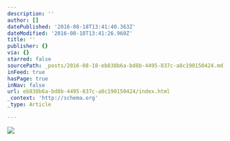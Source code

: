 ```yaml
---
description: ''
author: []
datePublished: '2016-08-18T13:41:40.363Z'
dateModified: '2016-08-18T13:41:26.960Z'
title: ''
publisher: {}
via: {}
starred: false
sourcePath: _posts/2016-08-18-eb838b6a-bd8b-4495-837c-a8c190150424.md
inFeed: true
hasPage: true
inNav: false
url: eb838b6a-bd8b-4495-837c-a8c190150424/index.html
_context: 'http://schema.org'
_type: Article

---
```

![](https://the-grid-user-content.s3-us-west-2.amazonaws.com/9e8e4269-117d-4f21-8f87-f4aeb37f41de.jpg)
